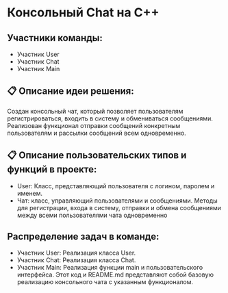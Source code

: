 # Консольный Chat на C++
## Участники команды:
- Участник User
- Участник Chat
- Участник Main
## 📋 Описание идеи решения:
Создан консольный чат, который позволяет пользователям регистрироваться, входить в систему и обмениваться сообщениями. Реализован функционал отправки сообщений конкретным пользователям и рассылки сообщений всем одновременно.
## 📋 Описание пользовательских типов и функций в проекте:
- User: Класс, представляющий пользователя с логином, паролем и именем.
- Чат: класс, управляющий пользователями и сообщениями. Методы для регистрации, входа в систему, отправки и обмена сообщениями между всеми пользователями чата одновременно

## Распределение задач в команде:
- Участник User: Реализация класса User.
- Участник Chat: Реализация класса Chat.
- Участник Main: Реализация функции main и пользовательского интерфейса. Этот код и README.md представляют собой базовую реализацию консольного чата с указанным функционалом.
